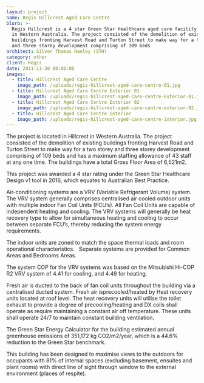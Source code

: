 ```yaml
---
layout: project
name: Regis Hillcrest Aged Care Centre
blurb: >-
  Regis Hillcrest is a 4 star Green Star Healthcare aged care facility located
  in Western Australia. The project consisted of the demolition of existing
  buildings fronting Harvest Road and Turton Street to make way for a two storey
  and three storey development comprising of 109 beds
architect: Silver Thomas Hanley (STH)
category: other
client: Regis
date: 2011-11-30 00:00:00
images:
  - title: Hillcrest Aged Care Centre
    image_path: /uploads/regis-hillcrest-aged-care-centre-01.jpg
  - title: Hillcrest Aged Care Centre Exterior 01
    image_path: /uploads/regis-hillcrest-aged-care-centre-Exterior-01.jpg
  - title: Hillcrest Aged Care Centre Exterior 02
    image_path: /uploads/regis-hillcrest-aged-care-centre-exterior-02.jpg
  - title: Hillcrest Aged Care Centre Interior
    image_path: /uploads/regis-hillcrest-aged-care-centre-interior.jpg
---
```



The project is located in Hillcrest in Western Australia. The project consisted of the demolition of existing buildings fronting Harvest Road and Turton Street to make way for a two storey and three storey development comprising of 109 beds and has a maximum staffing allowance of 43 staff at any one time. The buildings have a total Gross Floor Area of 6,521m2.

This project was awarded a 4 star rating under the Green Star Healthcare Design v1 tool in 2016, which equates to Australian Best Practice.

Air-conditioning systems are a VRV (Variable Refrigerant Volume) system. The VRV system generally comprises centralised air cooled outdoor units with multiple indoor Fan Coil Units (FCU’s). All Fan Coil Units are capable of independent heating and cooling. The VRV systems will generally be heat recovery type to allow for simultaneous heating and cooling to occur between separate FCU’s, thereby reducing the system energy requirements.

The indoor units are zoned to match the space thermal loads and room operational characteristics.   Separate systems are provided for Common Areas and Bedrooms Areas.

The system COP for the VRV systems was based on the Mitsubishi Hi-COP R2 VRV system of 4.41 for cooling, and 4.49 for heating.

Fresh air is ducted to the back of fan coil units throughout the building via a centralised ducted system. Fresh air isprecooled/heated by Heat recovery units located at roof level. The heat recovery units will utilise the toilet exhaust to provide a degree of precooling/heating and DX coils shall operate as require maintaining a constant air off temperature. These units shall operate 24/7 to maintain constant building ventilation.

The Green Star Energy Calculator for the building estimated annual greenhouse emissions of 351,172 kg CO2/m2/year, which is a 44.6% reduction to the Green Star benchmark.

This building has been designed to maximise views to the outdoors for occupants with 81% of internal spaces (excluding basement, ensuites and plant rooms) with direct line of sight through window to the external environment (places of respite).